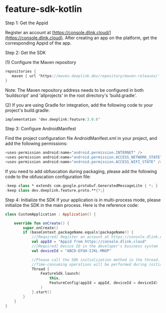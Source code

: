 # feature-sdk-kotlin

Step 1: Get the Appid

Register an account at [https://console.dlink.cloud/](https://console.dlink.cloud). After creating an app on the platform, get the corresponding Appid of the app.

Step 2: Get the SDK

(1) Configure the Maven repository
```kotlin   
repositories {
   maven { url 'https://maven.deeplink.dev/repository/maven-releases/' }
}
```

Note: The Maven repository address needs to be configured in both 'buildscript' and 'allprojects' in the root directory's 'build.gradle'.

(2) If you are using Gradle for integration, add the following code to your project's build.gradle:
```kotlin
implementation 'dev.deeplink:feature:3.0.6'
```

Step 3: Configure AndroidManifest

Find the project configuration file AndroidManifest.xml in your project, and add the following permissions:

```kotlin
<uses-permission android:name="android.permission.INTERNET" />
<uses-permission android:name="android.permission.ACCESS_NETWORK_STATE" />
<uses-permission android:name="android.permission.ACCESS_WIFI_STATE" />
```

If you need to add obfuscation during packaging, please add the following code to the obfuscation configuration file:
```kotlin
-keep class * extends com.google.protobuf.GeneratedMessageLite { *; }
-keep class dev.deeplink.feature.proto.**{*;}
```

Step 4: Initialize the SDK
If your application is in multi-process mode, please initialize the SDK in the main process. Here is the reference code:
```kotlin
class CustomApplication : Application() {

    override fun onCreate() {
        super.onCreate()
        if (baseContext.packageName.equals(packageName)) {
            //[Required] Register an account at https://console.dlink.cloud/. After creating an app on the platform, get the corresponding Appid of the app.
            val appId = "Appid from https://console.dlink.cloud"
            //[Required] Device ID in the developer's business system
            val deviceId = "ABCD-EFGH-IJKL-MNOP"

            //Please call the SDK initialization method in the thread.
            //Time-consuming operations will be performed during initialization.
            Thread {
                FeatureSdk.launch(
                    this,
                    FeatureConfig(appId = appId, deviceId = deviceId)
                )
            }.start()
        }
    }
}
```